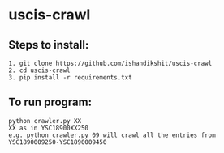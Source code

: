 # uscis-crawl

## Steps to install:
```
1. git clone https://github.com/ishandikshit/uscis-crawl
2. cd uscis-crawl
3. pip install -r requirements.txt
```

## To run program:
```
python crawler.py XX
XX as in YSC18900XX250
e.g. python crawler.py 09 will crawl all the entries from YSC1890009250-YSC1890009450
```
